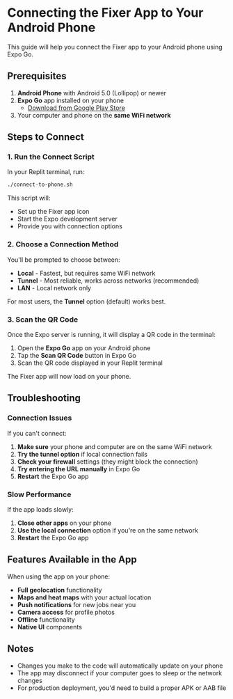 # Connecting the Fixer App to Your Android Phone

This guide will help you connect the Fixer app to your Android phone using Expo Go.

## Prerequisites

1. **Android Phone** with Android 5.0 (Lollipop) or newer
2. **Expo Go** app installed on your phone
   - [Download from Google Play Store](https://play.google.com/store/apps/details?id=host.exp.exponent)
3. Your computer and phone on the **same WiFi network**

## Steps to Connect

### 1. Run the Connect Script

In your Replit terminal, run:

```bash
./connect-to-phone.sh
```

This script will:
- Set up the Fixer app icon
- Start the Expo development server
- Provide you with connection options

### 2. Choose a Connection Method

You'll be prompted to choose between:
- **Local** - Fastest, but requires same WiFi network
- **Tunnel** - Most reliable, works across networks (recommended)
- **LAN** - Local network only

For most users, the **Tunnel** option (default) works best.

### 3. Scan the QR Code

Once the Expo server is running, it will display a QR code in the terminal:

1. Open the **Expo Go** app on your Android phone
2. Tap the **Scan QR Code** button in Expo Go
3. Scan the QR code displayed in your Replit terminal

The Fixer app will now load on your phone.

## Troubleshooting

### Connection Issues

If you can't connect:

1. **Make sure** your phone and computer are on the same WiFi network
2. **Try the tunnel option** if local connection fails
3. **Check your firewall** settings (they might block the connection)
4. **Try entering the URL manually** in Expo Go
5. **Restart** the Expo Go app

### Slow Performance

If the app loads slowly:

1. **Close other apps** on your phone
2. **Use the local connection** option if you're on the same network
3. **Restart** the Expo Go app

## Features Available in the App

When using the app on your phone:

- **Full geolocation** functionality
- **Maps and heat maps** with your actual location
- **Push notifications** for new jobs near you
- **Camera access** for profile photos
- **Offline** functionality
- **Native UI** components

## Notes

- Changes you make to the code will automatically update on your phone
- The app may disconnect if your computer goes to sleep or the network changes
- For production deployment, you'd need to build a proper APK or AAB file